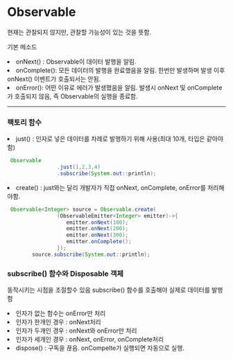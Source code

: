 # Observable

현재는 관찰되지 않지만, 관찰할 가능성이 있는 것을 뜻함.

기본 메소드

<li> onNext() : Observable이 데이터 발행을 알림.
<li> onComplete(): 모든 데이터의 발행을 완료했음을 알림. 한번만 발생하며 발생 이후 onNext() 이벤트가 호출되서는 안됨.
<li> onError(): 어떤 이유로 에러가 발생했음을 알림. 발생시 onNext 및 onComplete가 호출되지 않음, 즉 Observable의 실행을 종료함.

<br>

---

### 팩토리 함수

<li> just() : 인자로 넣은 데이터를 차례로 발행하기 위해 사용(최대 10개, 타입은 같아야함)

```java
 Observable
                .just(1,2,3,4)
                .subscribe(System.out::println);
```

<li> create() : just와는 달리 개발자가 직접 onNext, onComplete, onError를 처리해야함.

```java
 Observable<Integer> source = Observable.create(
                (ObservableEmitter<Integer> emitter)->{
                   emitter.onNext(100);
                   emitter.onNext(200);
                   emitter.onNext(300);
                   emitter.onComplete();
                });
        source.subscribe(System.out::println);

```




### subscribe() 함수와 Disposable 객체

동작시키는 시점을 조절할수 있음 subscribe() 함수를 호출해야 실제로 데이터를 발행함

<li> 인자가 없는 함수는 onError만 처리
<li> 인자가 한개인 경우 : onNext처리
<li> 인자가 두개인 경우 : onNext와 onError만 처리
<li> 인자가 세개인 경우 : onNext, onError, onComplete처리

<li> dispose() : 구독을 끊음. onCompelte가 실행되면 자동으로 실행.

